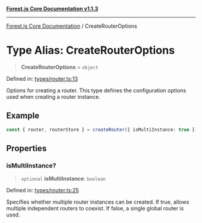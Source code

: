 [**Forest.js Core Documentation v1.1.3**](../README.md)

***

[Forest.js Core Documentation](../README.md) / CreateRouterOptions

# Type Alias: CreateRouterOptions

> **CreateRouterOptions** = `object`

Defined in: [types/router.ts:13](https://github.com/GrangbelrLurain/forest-js/blob/bdde5e53b4a2b124cb391dbc48a1becdc370cd3d/packages/core/src/types/router.ts#L13)

Options for creating a router.
This type defines the configuration options used when creating a router instance.

## Example

```ts
const { router, routerStore } = createRouter({ isMultiInstance: true }); // <- "{ isMultiInstance: true }" is a CreateRouterOptions
```

## Properties

### isMultiInstance?

> `optional` **isMultiInstance**: `boolean`

Defined in: [types/router.ts:25](https://github.com/GrangbelrLurain/forest-js/blob/bdde5e53b4a2b124cb391dbc48a1becdc370cd3d/packages/core/src/types/router.ts#L25)

Specifies whether multiple router instances can be created.
   If true, allows multiple independent routers to coexist.
   If false, a single global router is used.
